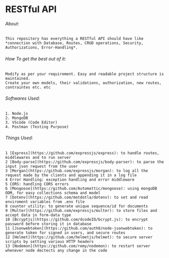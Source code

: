 # RESTful API

###### About:
    This repository has everything a RESTful API should have like 
    *connection with Database, Routes, CRUD operations, Security, Authorizations, Error-Handling*.

    
###### How To get the best out of it:
    Modify as per your requirement. Easy and readable project structure is maintained.
    Create your own models, their validations, authorization, new routes, contraintes etc. etc
    

###### Softwares Used:
    1. Node.js
    2. MongoDB
    3. VScode (Code Editor)
    4. Postman (Testing Purpose)
    

###### Things Used:
    1 [Express](https://github.com/expressjs/express): to handle routes, middlewares and to run server
    2 [Body-parse](https://github.com/expressjs/body-parser): to parse the input json request from the user
    3 [Morgan](https://github.com/expressjs/morgan): to log all the request made by the clients and appending it in a log file
    4 Error Handling: exception handling and error middleware
    5 CORS: handling CORS errors
    6 [Mongoose](https://github.com/Automattic/mongoose): using mongoDB ODM, for easy collections schema and model
    7 [Dotenv](https://github.com/motdotla/dotenv): to set and read enviroment variables from .env file
    8 counter utility: to generate unique sequence/id for documents
    9 [Multer](https://github.com/expressjs/multer): to store files and accept data in form-data type
    10 [Bcryptjs](https://github.com/dcodeIO/bcrypt.js): to encrypt password before storing it in database
    11 [Jsonwebtoken](https://github.com/auth0/node-jsonwebtoken): to generate token for signed in users, and secure routes
    12 [Helmet](https://github.com/helmetjs/helmet): to secure server scripts by setting various HTTP headers
    13 [Nodemon](https://github.com/remy/nodemon): to restart server whenever node dectects any change in the code


    

    
